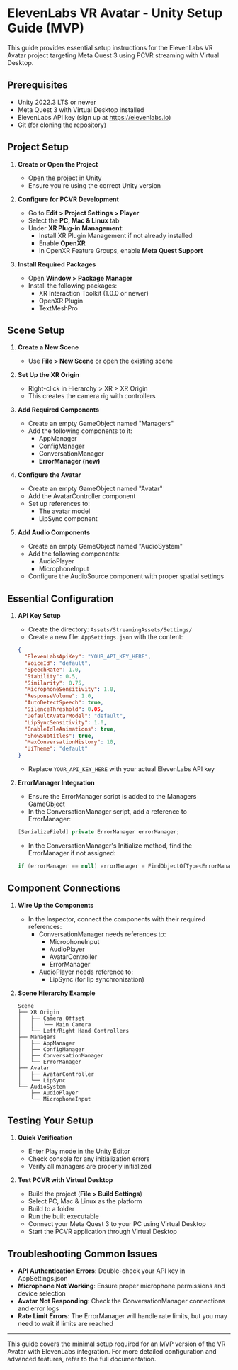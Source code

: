 # ElevenLabs VR Avatar - Unity Setup Guide (MVP)

This guide provides essential setup instructions for the ElevenLabs VR Avatar project targeting Meta Quest 3 using PCVR streaming with Virtual Desktop.

## Prerequisites

- Unity 2022.3 LTS or newer
- Meta Quest 3 with Virtual Desktop installed
- ElevenLabs API key (sign up at https://elevenlabs.io)
- Git (for cloning the repository)

## Project Setup

1. **Create or Open the Project**
   - Open the project in Unity
   - Ensure you're using the correct Unity version

2. **Configure for PCVR Development**
   - Go to **Edit > Project Settings > Player**
   - Select the **PC, Mac & Linux** tab
   - Under **XR Plug-in Management**:
     - Install XR Plugin Management if not already installed
     - Enable **OpenXR**
     - In OpenXR Feature Groups, enable **Meta Quest Support**

3. **Install Required Packages**
   - Open **Window > Package Manager**
   - Install the following packages:
     - XR Interaction Toolkit (1.0.0 or newer)
     - OpenXR Plugin
     - TextMeshPro

## Scene Setup

1. **Create a New Scene**
   - Use **File > New Scene** or open the existing scene

2. **Set Up the XR Origin**
   - Right-click in Hierarchy > XR > XR Origin
   - This creates the camera rig with controllers

3. **Add Required Components**
   - Create an empty GameObject named "Managers"
   - Add the following components to it:
     - AppManager
     - ConfigManager
     - ConversationManager
     - **ErrorManager (new)**

4. **Configure the Avatar**
   - Create an empty GameObject named "Avatar"
   - Add the AvatarController component
   - Set up references to:
     - The avatar model
     - LipSync component

5. **Add Audio Components**
   - Create an empty GameObject named "AudioSystem"
   - Add the following components:
     - AudioPlayer
     - MicrophoneInput
   - Configure the AudioSource component with proper spatial settings

## Essential Configuration

1. **API Key Setup**
   - Create the directory: `Assets/StreamingAssets/Settings/`
   - Create a new file: `AppSettings.json` with the content:
   ```json
   {
     "ElevenLabsApiKey": "YOUR_API_KEY_HERE",
     "VoiceId": "default",
     "SpeechRate": 1.0,
     "Stability": 0.5,
     "Similarity": 0.75,
     "MicrophoneSensitivity": 1.0,
     "ResponseVolume": 1.0,
     "AutoDetectSpeech": true,
     "SilenceThreshold": 0.05,
     "DefaultAvatarModel": "default",
     "LipSyncSensitivity": 1.0,
     "EnableIdleAnimations": true,
     "ShowSubtitles": true,
     "MaxConversationHistory": 10,
     "UiTheme": "default"
   }
   ```
   - Replace `YOUR_API_KEY_HERE` with your actual ElevenLabs API key

2. **ErrorManager Integration**
   - Ensure the ErrorManager script is added to the Managers GameObject
   - In the ConversationManager script, add a reference to ErrorManager:
   ```csharp
   [SerializeField] private ErrorManager errorManager;
   ```
   - In the ConversationManager's Initialize method, find the ErrorManager if not assigned:
   ```csharp
   if (errorManager == null) errorManager = FindObjectOfType<ErrorManager>();
   ```

## Component Connections

1. **Wire Up the Components**
   - In the Inspector, connect the components with their required references:
     - ConversationManager needs references to:
       - MicrophoneInput
       - AudioPlayer
       - AvatarController
       - ErrorManager
     - AudioPlayer needs reference to:
       - LipSync (for lip synchronization)

2. **Scene Hierarchy Example**
   ```
   Scene
   ├── XR Origin
   │   ├── Camera Offset
   │   │   └── Main Camera
   │   └── Left/Right Hand Controllers
   ├── Managers
   │   ├── AppManager
   │   ├── ConfigManager
   │   ├── ConversationManager
   │   └── ErrorManager
   ├── Avatar
   │   ├── AvatarController
   │   └── LipSync
   └── AudioSystem
       ├── AudioPlayer
       └── MicrophoneInput
   ```

## Testing Your Setup

1. **Quick Verification**
   - Enter Play mode in the Unity Editor
   - Check console for any initialization errors
   - Verify all managers are properly initialized

2. **Test PCVR with Virtual Desktop**
   - Build the project (**File > Build Settings**)
   - Select PC, Mac & Linux as the platform
   - Build to a folder
   - Run the built executable
   - Connect your Meta Quest 3 to your PC using Virtual Desktop
   - Start the PCVR application through Virtual Desktop

## Troubleshooting Common Issues

- **API Authentication Errors**: Double-check your API key in AppSettings.json
- **Microphone Not Working**: Ensure proper microphone permissions and device selection
- **Avatar Not Responding**: Check the ConversationManager connections and error logs
- **Rate Limit Errors**: The ErrorManager will handle rate limits, but you may need to wait if limits are reached

---

This guide covers the minimal setup required for an MVP version of the VR Avatar with ElevenLabs integration. For more detailed configuration and advanced features, refer to the full documentation.